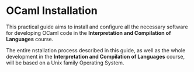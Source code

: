 # OCaml Installation

This practical guide aims to install and configure all the necessary
software for developing OCaml code in the **Interpretation and
Compilation of Languages** course.

The entire nstallation process described in this guide, as well as the
whole development in the **Interpretation and Compilation of
Languages** course, will be based on a Unix family Operating System.
